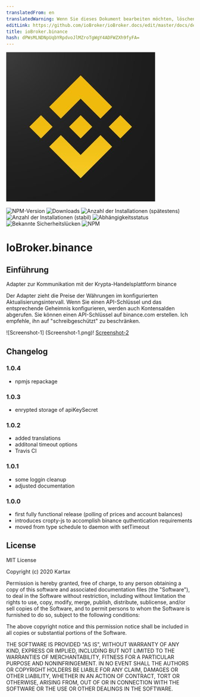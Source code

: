 ```yaml
---
translatedFrom: en
translatedWarning: Wenn Sie dieses Dokument bearbeiten möchten, löschen Sie bitte das Feld "translationsFrom". Andernfalls wird dieses Dokument automatisch erneut übersetzt
editLink: https://github.com/ioBroker/ioBroker.docs/edit/master/docs/de/adapterref/iobroker.binance/README.md
title: ioBroker.binance
hash: dPWsMLNDNpUqbYRpdvoJlMZroTgWgY4ADFWZXh9fyFA=
---
```

![Logo](../../../en/adapterref/iobroker.binance/admin/binance.png)

![NPM-Version](http://img.shields.io/npm/v/iobroker.binance.svg)
![Downloads](https://img.shields.io/npm/dm/iobroker.binance.svg)
![Anzahl der Installationen (spätestens)](http://iobroker.live/badges/binance-installed.svg)
![Anzahl der Installationen (stabil)](http://iobroker.live/badges/binance-stable.svg)
![Abhängigkeitsstatus](https://img.shields.io/david/Kartax/iobroker.binance.svg)
![Bekannte Sicherheitslücken](https://snyk.io/test/github/Kartax/ioBroker.binance/badge.svg)
![NPM](https://nodei.co/npm/iobroker.binance.png?downloads=true)

# IoBroker.binance
## Einführung
Adapter zur Kommunikation mit der Krypta-Handelsplattform binance

Der Adapter zieht die Preise der Währungen im konfigurierten Aktualisierungsintervall.
Wenn Sie einen API-Schlüssel und das entsprechende Geheimnis konfigurieren, werden auch Kontensalden abgerufen.
Sie können einen API-Schlüssel auf binance.com erstellen. Ich empfehle, ihn auf "schreibgeschützt" zu beschränken.

![Screenshot-1] (Screenshot-1.png)! [Screenshot-2](../../../en/adapterref/iobroker.binance/screenshot-2.png)

## Changelog
### 1.0.4
- npmjs repackage
### 1.0.3
- enrypted storage of apiKeySecret
### 1.0.2
- added translations
- additonal timeout options
- Travis CI
### 1.0.1
- some loggin cleanup
- adjusted documentation
### 1.0.0
- first fully functional release (polling of prices and account balances)
- introduces cropty-js to accomplish binance quthentication requirements
- moved from type schedule to daemon with setTimeout

## License
MIT License

Copyright (c) 2020 Kartax

Permission is hereby granted, free of charge, to any person obtaining a copy
of this software and associated documentation files (the "Software"), to deal
in the Software without restriction, including without limitation the rights
to use, copy, modify, merge, publish, distribute, sublicense, and/or sell
copies of the Software, and to permit persons to whom the Software is
furnished to do so, subject to the following conditions:

The above copyright notice and this permission notice shall be included in all
copies or substantial portions of the Software.

THE SOFTWARE IS PROVIDED "AS IS", WITHOUT WARRANTY OF ANY KIND, EXPRESS OR
IMPLIED, INCLUDING BUT NOT LIMITED TO THE WARRANTIES OF MERCHANTABILITY,
FITNESS FOR A PARTICULAR PURPOSE AND NONINFRINGEMENT. IN NO EVENT SHALL THE
AUTHORS OR COPYRIGHT HOLDERS BE LIABLE FOR ANY CLAIM, DAMAGES OR OTHER
LIABILITY, WHETHER IN AN ACTION OF CONTRACT, TORT OR OTHERWISE, ARISING FROM,
OUT OF OR IN CONNECTION WITH THE SOFTWARE OR THE USE OR OTHER DEALINGS IN THE
SOFTWARE.
